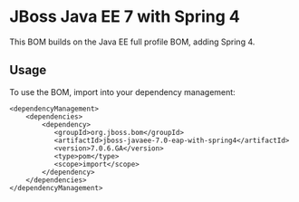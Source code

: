 JBoss Java EE 7 with Spring 4
===============================

This BOM builds on the Java EE full profile BOM, adding Spring 4.
  
Usage
-----

To use the BOM, import into your dependency management:

    <dependencyManagement>
        <dependencies>
            <dependency>
               <groupId>org.jboss.bom</groupId>
               <artifactId>jboss-javaee-7.0-eap-with-spring4</artifactId>
               <version>7.0.6.GA</version>
               <type>pom</type>
               <scope>import</scope>
            </dependency>
        </dependencies>
    </dependencyManagement>

